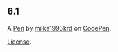 6.1
---


A [Pen](https://codepen.io/milka1993krd/pen/gOqbrpe) by [milka1993krd](https://codepen.io/milka1993krd) on [CodePen](https://codepen.io).

[License](https://codepen.io/license/pen/gOqbrpe).